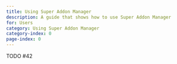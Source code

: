 ```yaml
---
title: Using Super Addon Manager
description: A guide that shows how to use Super Addon Manager
for: Users
category: Using Super Addon Manager
category-index: 0
page-index: 0
---
```


TODO #42
